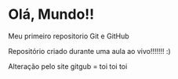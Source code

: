 # Olá, Mundo!!
 Meu primeiro repositorio Git e GitHub

 Repositório criado durante uma aula ao vivo!!!!!!! :)


Alteração pelo site gitgub = toi toi toi
